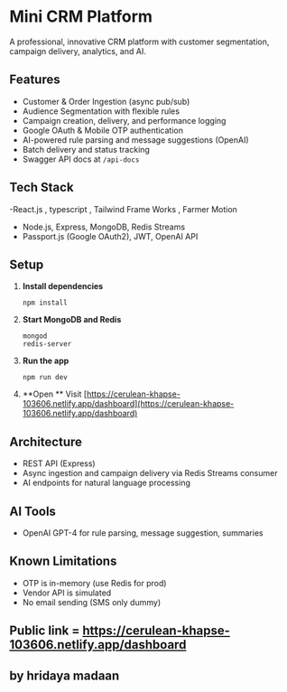 # Mini CRM Platform

A professional, innovative CRM platform with customer segmentation, campaign delivery, analytics, and AI.

## Features

- Customer & Order Ingestion (async pub/sub)
- Audience Segmentation with flexible rules
- Campaign creation, delivery, and performance logging
- Google OAuth & Mobile OTP authentication
- AI-powered rule parsing and message suggestions (OpenAI)
- Batch delivery and status tracking
- Swagger API docs at `/api-docs`

## Tech Stack
-React.js , typescript ,  Tailwind Frame Works , Farmer Motion
- Node.js, Express, MongoDB, Redis Streams
- Passport.js (Google OAuth2), JWT, OpenAI API

## Setup

1. **Install dependencies**
   ```
   npm install
   ```
2. **Start MongoDB and Redis**
   ```
   mongod
   redis-server
   ```
3. **Run the app**
   ```
   npm run dev
   ```
4. **Open **
   Visit [https://cerulean-khapse-103606.netlify.app/dashboard](https://cerulean-khapse-103606.netlify.app/dashboard)

## Architecture

- REST API (Express)
- Async ingestion and campaign delivery via Redis Streams consumer
- AI endpoints for natural language processing

## AI Tools

- OpenAI GPT-4 for rule parsing, message suggestion, summaries

## Known Limitations

- OTP is in-memory (use Redis for prod)
- Vendor API is simulated
- No email sending (SMS only dummy)

## Public link = https://cerulean-khapse-103606.netlify.app/dashboard

## by hridaya madaan
